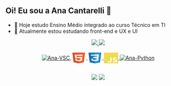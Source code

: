 ## Oi! Eu sou a Ana Cantarelli 👋

- 🔭 Hoje estudo Ensino Médio integrado ao curso Técnico em TI
- 🌱 Atualmente estou estudando front-end e UX e UI

<div align="center">  
  <a href="https://github.com/anacantarellif">
  <img height="180em" src="https://github-readme-stats.vercel.app/api?username=anacantarellif&show_icons=true&theme=dark&include_all_commits=true&count_private=true"/>
  <img height="180em" src="https://github-readme-stats.vercel.app/api/top-langs/?username=anacantarellif&layout=compact&langs_count=10&theme=dark"/>
</div>
<div align="center" style="display: inline_block"><br>
  <img align="center" alt="Ana-VSC" height="30" width="40" src="https://cdn.jsdelivr.net/gh/devicons/devicon/icons/vscode/vscode-original.svg">
  <img align="center" alt="Ana-HTML" height="30" width="40" src="https://raw.githubusercontent.com/devicons/devicon/master/icons/html5/html5-original.svg">
  <img align="center" alt="Ana-CSS" height="30" width="40" src="https://raw.githubusercontent.com/devicons/devicon/master/icons/css3/css3-original.svg">
  <img align="center" alt="Ana-Js" height="30" width="40" src="https://raw.githubusercontent.com/devicons/devicon/master/icons/javascript/javascript-plain.svg">
  <img align="center" alt="Ana-Python" height="30" width="40" src="https://cdn.jsdelivr.net/gh/devicons/devicon/icons/python/python-original.svg" />
</div>
  
##
  
<div align="center">   
  <a href="www.linkedin.com/in/ana-cantarelli" target="_blank"><img src="https://img.shields.io/badge/-LinkedIn-%230077B5?style=for-the-badge&logo=linkedin&logoColor=white" target="_blank"></a> 
  <a href = "mailto:acad.acantarellif@gmail.com"><img src="https://img.shields.io/badge/-Gmail-%23333?style=for-the-badge&logo=gmail&logoColor=white" target="_blank"></a>    
</div>
